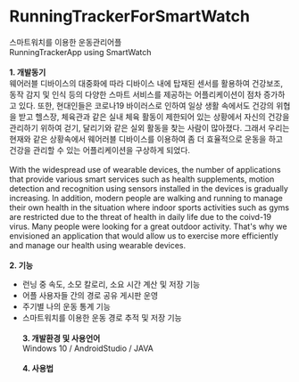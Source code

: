 # RunningTrackerForSmartWatch
스마트워치를 이용한 운동관리어플<br>RunningTrackerApp using SmartWatch<br><br>
**1. 개발동기**  <br> 웨어러블 디바이스의 대중화에 따라 디바이스 내에 탑재된 센서를 활용하여 건강보조, 동작 감지 및 인식 등의 다양한 스마트 서비스를 제공하는 어플리케이션이 점차 증가하고 있다. 또한, 현대인들은 코로나19 바이러스로 인하여 일상 생활 속에서도 건강의 위협을 받고 헬스장, 체육관과 같은 실내 체육 활동이 제한되어 있는 상황에서 자신의 건강을 관리하기 위하여 걷기, 달리기와 같은 실외 활동을 찾는 사람이 많아졌다. 그래서 우리는 현재와 같은 상황속에서 웨어러블 디바이스를 이용하여 좀 더 효율적으로 운동을 하고 건강을 관리할 수 있는 어플리케이션을 구상하게 되었다.<br><br>With the widespread use of wearable devices, the number of applications that provide various smart services such as health supplements, motion detection and recognition using sensors installed in the devices is gradually increasing. In addition, modern people are walking and running to manage their own health in the situation where indoor sports activities such as gyms are restricted due to the threat of health in daily life due to the coivd-19 virus. Many people were looking for a great outdoor activity. That's why we envisioned an application that would allow us to exercise more efficiently and manage our health using wearable devices.<br><br>
**2. 기능**  <br>
* 런닝 중 속도, 소모 칼로리, 소요 시간 계산 및 저장 기능 <br>
* 어플 사용자들 간의 경로 공유 게시판 운영<br>
* 주기별 나의 운동 통계 기능 <br>
* 스마트워치를 이용한 운동 경로 추적 및 저장 기능 <br><br>
**3. 개발환경 및 사용언어**  <br> Windows 10 / AndroidStudio / JAVA<br><br>
**4. 사용법**
